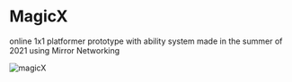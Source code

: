 # MagicX

online 1x1 platformer prototype with ability system made in the summer of 2021 using Mirror Networking

![magicX](https://user-images.githubusercontent.com/69754015/172054176-c2bcd831-c5d1-4b86-9d7b-c586b8b13eac.gif)
